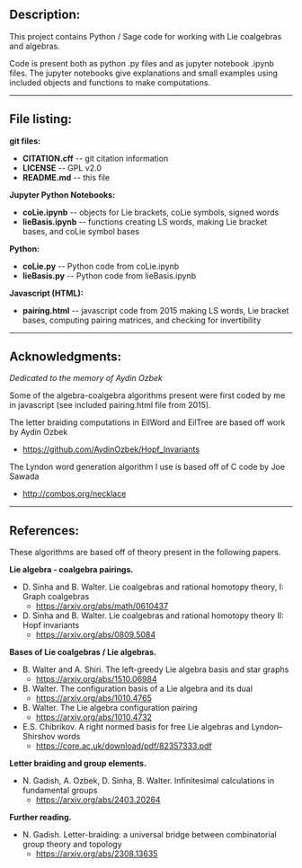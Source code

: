 Description:
------------
This project contains Python / Sage code for working with Lie coalgebras and algebras.  

Code is present both as python .py files and as jupyter notebook .ipynb files.
The jupyter notebooks give explanations and small examples using included objects 
and functions to make computations.

--------------------------------------------------------------------------------

File listing:
-------------
**git files:**
* **CITATION.cff** -- git citation information
* **LICENSE**      -- GPL v2.0
* **README.md**    -- this file

**Jupyter Python Notebooks:**
* **coLie.ipynb**     -- objects for Lie brackets, coLie symbols, signed words
* **lieBasis.ipynb**  -- functions creating LS words, making Lie bracket bases, 
                     and coLie symbol bases

**Python:**
* **coLie.py**        -- Python code from coLie.ipynb
* **lieBasis.py**     -- Python code from lieBasis.ipynb

**Javascript (HTML):**
* **pairing.html**    -- javascript code from 2015 making LS words, Lie bracket bases,
                     computing pairing matrices, and checking for invertibility

---------------------------------------------------------------------------------

Acknowledgments:
---------------
*Dedicated to the memory of Aydin Ozbek*

Some of the algebra-coalgebra algorithms present were first coded by me in javascript 
(see included pairing.html file from 2015).  

The letter braiding computations in EilWord and EilTree are based off work by Aydin Ozbek 
 -  https://github.com/AydinOzbek/Hopf_Invariants

The Lyndon word generation algorithm I use is based off of C code by Joe Sawada 
 -   http://combos.org/necklace

---------------------------------------------------------------------------------

References:
-----------
These algorithms are based off of theory present in the following papers.

**Lie algebra - coalgebra pairings.**
  * D. Sinha and B. Walter. Lie coalgebras and rational homotopy theory, I: Graph coalgebras
     -  https://arxiv.org/abs/math/0610437
  * D. Sinha and B. Walter. Lie coalgebras and rational homotopy theory II: Hopf invariants
     -  https://arxiv.org/abs/0809.5084

**Bases of Lie coalgebras / Lie algebras.**
   * B. Walter and A. Shiri. The left-greedy Lie algebra basis and star graphs
     -   https://arxiv.org/abs/1510.06984
   * B. Walter.  The configuration basis of a Lie algebra and its dual
     -   https://arxiv.org/abs/1010.4765
   * B. Walter.  The Lie algebra configuration pairing
     -   https://arxiv.org/abs/1010.4732
   * E.S. Chibrikov.  A right normed basis for free Lie algebras and Lyndon–Shirshov words
     -   https://core.ac.uk/download/pdf/82357333.pdf 

**Letter braiding and group elements.**
   * N. Gadish, A. Ozbek, D. Sinha, B. Walter. Infinitesimal calculations in fundamental groups
     -   https://arxiv.org/abs/2403.20264


**Further reading.**
   * N. Gadish. Letter-braiding: a universal bridge between combinatorial group theory and topology
     -   https://arxiv.org/abs/2308.13635
 
